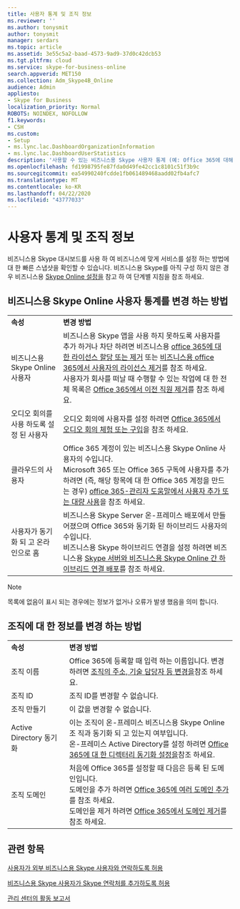 ```yaml
---
title: 사용자 통계 및 조직 정보
ms.reviewer: ''
ms.author: tonysmit
author: tonysmit
manager: serdars
ms.topic: article
ms.assetid: 3e55c5a2-baad-4573-9ad9-37d0c42dcb53
ms.tgt.pltfrm: cloud
ms.service: skype-for-business-online
search.appverid: MET150
ms.collection: Adm_Skype4B_Online
audience: Admin
appliesto:
- Skype for Business
localization_priority: Normal
ROBOTS: NOINDEX, NOFOLLOW
f1.keywords:
- CSH
ms.custom:
- Setup
- ms.lync.lac.DashboardOrganizationInformation
- ms.lync.lac.DashboardUserStatistics
description: '사용할 수 있는 비즈니스용 Skype 사용자 통계 (예: Office 365에 대해 사용 하도록 설정 된 사용자 수, 컨퍼런스 사용 가능 사용자 또는 사용자)에 대해 알아봅니다.'
ms.openlocfilehash: fd1998795fe87fda0d49fe42cc1c8101c51f3b9c
ms.sourcegitcommit: ea54990240fcdde1fb061489468aadd02fb4afc7
ms.translationtype: MT
ms.contentlocale: ko-KR
ms.lasthandoff: 04/22/2020
ms.locfileid: "43777033"
---
```

# <a name="user-statistics-and-organization-information"></a>사용자 통계 및 조직 정보

비즈니스용 Skype 대시보드를 사용 하 여 비즈니스에 맞게 서비스를 설정 하는 방법에 대 한 빠른 스냅샷을 확인할 수 있습니다. 비즈니스용 Skype를 아직 구성 하지 않은 경우 비즈니스용 [Skype Online 설정을](set-up-skype-for-business-online.md) 참고 하 여 단계별 지침을 참조 하세요.
  
## <a name="how-to-change-skype-for-business-online-user-statistics"></a>비즈니스용 Skype Online 사용자 통계를 변경 하는 방법

|||
|:-----|:-----|
|**속성** <br/> |**변경 방법** <br/> |
|비즈니스용 Skype Online 사용자  <br/> |비즈니스용 Skype 앱을 사용 하지 못하도록 사용자를 추가 하거나 차단 하려면 비즈니스용 [office 365에 대 한 라이선스 할당 또는 제거](https://support.office.com/article/997596b5-4173-4627-b915-36abac6786dc) 또는 [비즈니스용 office 365에서 사용자의 라이선스 제거](https://support.office.com/article/9b497c85-d0a4-4735-80fa-d3565bc05bd1)를 참조 하세요.  <br/> 사용자가 회사를 떠날 때 수행할 수 있는 작업에 대 한 전체 목록은 [Office 365에서 이전 직원 제거](https://support.office.com/article/44d96212-4d90-4027-9aa9-a95eddb367d1)를 참조 하세요.  <br/> |
|오디오 회의를 사용 하도록 설정 된 사용자  <br/> |오디오 회의에 사용자를 설정 하려면 [Office 365에서 오디오 회의 체험 또는 구입](../audio-conferencing-in-office-365/try-or-purchase-audio-conferencing-in-office-365.md)을 참조 하세요.  <br/> |
|클라우드의 사용자  <br/> |Office 365 계정이 있는 비즈니스용 Skype Online 사용자의 수입니다.  <br/> Microsoft 365 또는 Office 365 구독에 사용자를 추가 하려면 (즉, 해당 항목에 대 한 Office 365 계정을 만드는 경우) [office 365-관리자 도움말에서 사용자 추가 또는 대량 사용](https://support.office.com/article/1970f7d6-03b5-442f-b385-5880b9c256ec)을 참조 하세요.  <br/> |
|사용자가 동기화 되 고 온라인으로 홈  <br/> |비즈니스용 Skype Server 온-프레미스 배포에서 만들어졌으며 Office 365와 동기화 된 하이브리드 사용자의 수입니다.  <br/> 비즈니스용 Skype 하이브리드 연결을 설정 하려면 비즈니스용 [Skype 서버와 비즈니스용 Skype Online 간 하이브리드 연결 배포](https://technet.microsoft.com/library/jj204669.aspx)를 참조 하세요.  <br/> |
   
> [!NOTE]
> 목록에 없음이 표시 되는 경우에는 정보가 없거나 오류가 발생 했음을 의미 합니다. 
  
## <a name="how-to-change-information-about-your-organization"></a>조직에 대 한 정보를 변경 하는 방법

|||
|:-----|:-----|
|**속성** <br/> |**변경 방법** <br/> |
|조직 이름  <br/> |Office 365에 등록할 때 입력 하는 이름입니다. 변경 하려면 [조직의 주소, 기술 담당자 등 변경을](https://support.office.com/article/a36e5a52-4df2-479e-bb97-9e67b8483e10)참조 하세요.  <br/> |
|조직 ID  <br/> |조직 ID를 변경할 수 없습니다.  <br/> |
|조직 만들기  <br/> |이 값을 변경할 수 없습니다.  <br/> |
|Active Directory 동기화  <br/> |이는 조직이 온-프레미스 비즈니스용 Skype Online 조 직과 동기화 되 고 있는지 여부입니다.  <br/> 온-프레미스 Active Directory를 설정 하려면 [Office 365에 대 한 디렉터리 동기화 설정을](https://support.office.com/article/1b3b5318-6977-42ed-b5c7-96fa74b08846)참조 하세요.  <br/> |
|조직 도메인  <br/> |처음에 Office 365를 설정할 때 다음은 등록 된 도메인입니다.  <br/> 도메인을 추가 하려면 [Office 365에 여러 도메인 추가](https://support.office.com/article/2d2fa996-b760-411d-a5cc-190d63f13207)를 참조 하세요.  <br/> 도메인을 제거 하려면 [Office 365에서 도메인 제거](https://support.office.com/article/f09696b2-8c29-4588-a08b-b333da19810c)를 참조 하세요.  <br/> |
   
## <a name="related-topics"></a>관련 항목
[사용자가 외부 비즈니스용 Skype 사용자와 연락하도록 허용](allow-users-to-contact-external-skype-for-business-users.md)

[비즈니스용 Skype 사용자가 Skype 연락처를 추가하도록 허용](let-skype-for-business-users-add-skype-contacts.md)

[관리 센터의 활동 보고서](https://support.office.com/article/0d6dfb17-8582-4172-a9a9-aed798150263)

  
 
